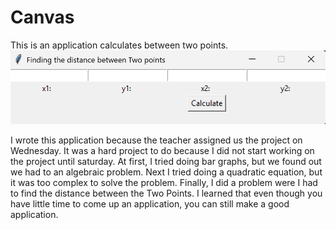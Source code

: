 # Canvas
This is an application calculates between two points.
![](canvas.png)

I wrote this application because the teacher assigned us the project on Wednesday. It was a hard project to do because I did not start working on the project until saturday. At first, I tried doing bar graphs, but we found out we had to an algebraic problem. Next I tried doing a quadratic equation, but it was too complex to solve the problem. Finally, I did a problem were I had to find the distance between the Two Points. I learned that even though you have little time to come up an application, you can still make a good application.